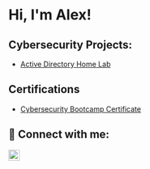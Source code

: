 <h1>Hi, I'm Alex! </h1>

<h2> Cybersecurity Projects:</h2>

  - [Active Directory Home Lab](https://github.com/AlexanderRutherford7/LAB)

<h2> Certifications</h2>

- [Cybersecurity Bootcamp Certificate](https://www.credly.com/badges/625ac221-cad2-4b0a-bd88-23e4d6918b62/public_url)

<h2> 🤳 Connect with me:</h2>

[<img align="left" alt="JoshMadakor | LinkedIn" width="22px" src="https://cdn.jsdelivr.net/npm/simple-icons@v3/icons/linkedin.svg" />][linkedin]

[linkedin]: https://www.linkedin.com/in/alex-rutherford/

<!--
**joshmadakor1/joshmadakor1** is a ✨ _special_ ✨ repository because its `README.md` (this file) appears on your GitHub profile.

Here are some ideas to get you started:

- 🔭 I’m currently working on ...
- 🌱 I’m currently learning ...
- 👯 I’m looking to collaborate on ...
- 🤔 I’m looking for help with ...
- 💬 Ask me about ...
- 📫 How to reach me: ...
- 😄 Pronouns: ...
- ⚡ Fun fact: ...
-->
